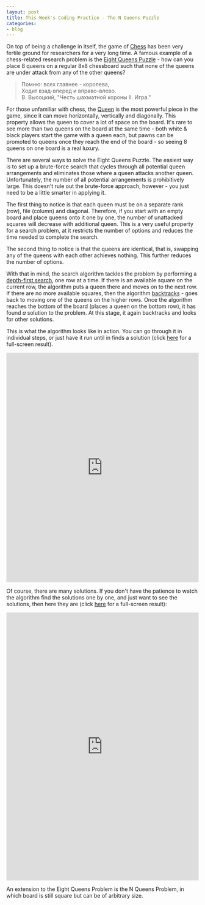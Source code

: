 ```yaml
---
layout: post
title: This Week's Coding Practice - The N Queens Puzzle
categories:
- blog
---
```


On top of being a challenge in itself, the game of [Chess](http://en.wikipedia.org/Chess) has been very fertile ground for researchers for a very long time.
A famous example of a chess-related research problem is the [Eight Queens Puzzle](http://en.wikipedia.org/wiki/Eight_queens_puzzle) - how can you place 8 queens on a regular 8x8 chessboard such that none of the queens are under attack from any of the other queens?

> Помню: всех главнее - королева, <br>
> Ходит взад-вперед и вправо-влево. <br>
> В. Высоцкий, "Честь шахматной короны II. Игра."

For those unfamiliar with chess, the [Queen](http://en.wikipedia.org/wiki/Queen_%28chess%29) is the most powerful piece in the game, since it can move horizontally, vertically and diagonally.
This property allows the queen to cover a lot of space on the board.
It's rare to see more than two queens on the board at the same time - both white & black players start the game with a queen each, but pawns can be promoted to queens once they reach the end of the board - so seeing 8 queens on one board is a real luxury.

There are several ways to solve the Eight Queens Puzzle.
The easiest way is to set up a brute-force search that cycles through all potential queen arrangements and eliminates those where a queen attacks another queen.
Unfortunately, the number of all potential arrangements is prohibitively large.
This doesn't rule out the brute-force approach, however - you just need to be a little smarter in applying it.

The first thing to notice is that each queen must be on a separate rank (row), file (column) and diagonal.
Therefore, if you start with an empty board and place queens onto it one by one, the number of unattacked squares will decrease with additional queen.
This is a very useful property for a search problem, at it restricts the number of options and reduces the time needed to complete the search.

The second thing to notice is that the queens are identical, that is, swapping any of the queens with each other achieves nothing. This further reduces the number of options.

With that in mind, the search algorithm tackles the problem by performing a [depth-first search](http://en.wikipedia.org/wiki/Depth-first_search), one row at a time.
If there is an available square on the current row, the algorithm puts a queen there and moves on to the next row.
If there are no more available squares, then the algorithm [backtracks](http://en.wikipedia.org/wiki/Backtracking) - goes back to moving one of the queens on the higher rows.
Once the algorithm reaches the bottom of the board (places a queen on the bottom row), it has found *a* solution to the problem.
At this stage, it again backtracks and looks for other solutions.

This is what the algorithm looks like in action.
You can go through it in individual steps, or just have it run until in finds a solution (click [here](http://jsfiddle.net/mpenkov/xfLep/embedded/result/) for a full-screen result).

<iframe width="100%" height="600" src="http://jsfiddle.net/mpenkov/xfLep/embedded/result" allowfullscreen="allowfullscreen" frameborder="0"></iframe>

Of course, there are many solutions.
If you don't have the patience to watch the algorithm find the solutions one by one, and just want to see the solutions, then here they are (click [here](http://jsfiddle.net/mpenkov/GCKnt/embedded/result/) for a full-screen result):

<iframe width="100%" height="700" src="http://jsfiddle.net/mpenkov/GCKnt/embedded/result" allowfullscreen="allowfullscreen" frameborder="0"></iframe>

An extension to the Eight Queens Problem is the N Queens Problem, in which board is still square but can be of arbitrary size.
